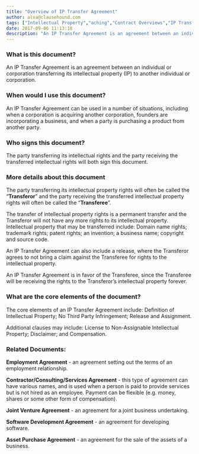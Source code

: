 ```yaml
---
title: "Overview of IP Transfer Agreement"
author: alva@clausehound.com
tags: ["Intellectual Property","aching","Contract Overviews","IP Transfer"]
date: 2017-09-06 11:13:18
description: "An IP Transfer Agreement is an agreement between an individual or corporation transferring its intellectual property to another individual or corporation."
---
```





### What is this document?

An IP Transfer Agreement is an agreement between an individual or corporation transferring its intellectual property (IP) to another individual or corporation.


### When would I use this document?

An IP Transfer Agreement can be used in a number of situations, including when a corporation is acquiring another corporation, founders are incorporating a business, and when a party is purchasing a product from another party.


### Who signs this document?

The party transferring its intellectual rights and the party receiving the transferred intellectual rights will both sign this document.


### More details about this document

The party transferring its intellectual property rights will often be called the “**Transferor**” and the party receiving the transferred intellectual property rights will often be called the “**Transferee**”.

The transfer of intellectual property rights is a permanent transfer and the Transferor will not have any more rights to its intellectual property. Intellectual property that may be transferred include: Domain name rights; trademark rights; patent rights; an invention; a business name; copyright and source code.

An IP Transfer Agreement can also include a release, where the Transferor agrees to not bring a claim against the Transferee for rights to the intellectual property.

An IP Transfer Agreement is in favor of the Transferee, since the Transferee will be receiving the rights to the Transferor’s intellectual property forever.


### What are the core elements of the document?

The core elements of an IP Transfer Agreement include: Definition of Intellectual Property; No Third Party Infringement; Release and Assignment.


Additional clauses may include: License to Non-Assignable Intellectual Property; Disclaimer; and Compensation.


### Related Documents:

**Employment Agreement** - an agreement setting out the terms of an employment relationship.

**Contractor/Consulting/Services Agreement** - this type of agreement can have various names, and is used when a person is paid to provide services but is not hired as an employee. Payment can be flexible (e.g. money, shares or some other form of compensation).

**Joint Venture Agreement** - an agreement for a joint business undertaking.

**Software Development Agreement** - an agreement for developing software.

**Asset Purchase Agreement** - an agreement for the sale of the assets of a business.
